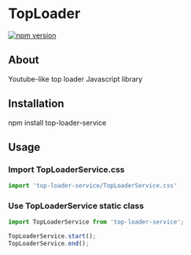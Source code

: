 # TopLoader

[![npm version](https://badge.fury.io/js/top-loader-service.svg)](https://badge.fury.io/js/top-loader-service)

## About
Youtube-like top loader Javascript library

## Installation
npm install top-loader-service

## Usage

### Import TopLoaderService.css

``` js
import 'top-loader-service/TopLoaderService.css'
```

### Use TopLoaderService static class

``` js
import TopLoaderService from 'top-loader-service';

TopLoaderService.start();
TopLoaderService.end();
```